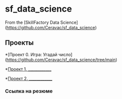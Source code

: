 # sf_data_science
From the [SkillFactory Data Science] (https://github.com/Ceravac/sf_data_science)

## Проекты
*[Проект 0. Игра: Угадай число] (https://github.com/Ceravac/sf_data_science/tree/main)

*[Проект 1. ____________](____)

*[Проект 2. ____________](____)
 

### Ссылка на резюме
